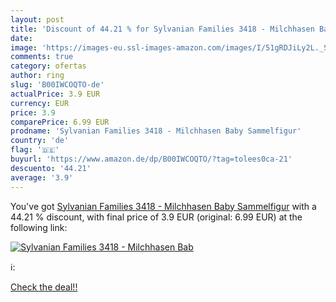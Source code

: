 ```yaml
---
layout: post
title: 'Discount of 44.21 % for Sylvanian Families 3418 - Milchhasen Bab'
date: 
image: 'https://images-eu.ssl-images-amazon.com/images/I/51gRDJiLy2L._SL200_.jpg'
comments: true
category: ofertas
author: ring
slug: 'B00IWCOQTO-de'
actualPrice: 3.9 EUR
currency: EUR
price: 3.9
comparePrice: 6.99 EUR
prodname: 'Sylvanian Families 3418 - Milchhasen Baby Sammelfigur'
country: 'de'
flag: '🇩🇪'
buyurl: 'https://www.amazon.de/dp/B00IWCOQTO/?tag=tolees0ca-21'
descuento: '44.21'
average: '3.9'
---
```


You've got [Sylvanian Families 3418 - Milchhasen Baby Sammelfigur](https://www.amazon.de/dp/B00IWCOQTO/?tag=tolees0ca-21) with a  44.21 % discount, with final price of 3.9 EUR (original: 6.99 EUR) at the following link:

[![Sylvanian Families 3418 - Milchhasen Bab](https://images-eu.ssl-images-amazon.com/images/I/51gRDJiLy2L._SL200_.jpg)](https://www.amazon.de/dp/B00IWCOQTO/?tag=tolees0ca-21)

ℹ️:


[Check the deal!!](https://www.amazon.de/dp/B00IWCOQTO/?tag=tolees0ca-21)

